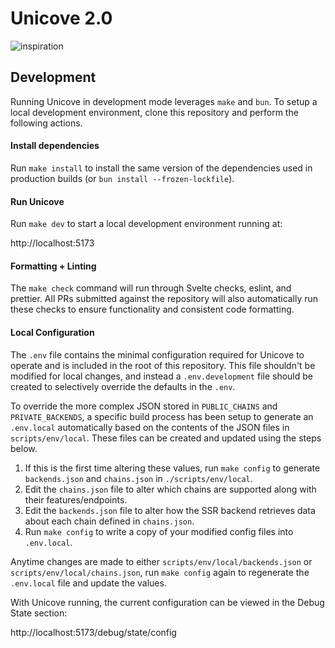 # Unicove 2.0

![inspiration](https://i.ibb.co/2nbtvms/image-1.png)

## Development

Running Unicove in development mode leverages `make` and `bun`. To setup a local development environment, clone this repository and perform the following actions.

#### Install dependencies

Run `make install` to install the same version of the dependencies used in production builds (or `bun install --frozen-lockfile`).

#### Run Unicove

Run `make dev` to start a local development environment running at:

http://localhost:5173

#### Formatting + Linting

The `make check` command will run through Svelte checks, eslint, and prettier. All PRs submitted against the repository will also automatically run these checks to ensure functionality and consistent code formatting.

#### Local Configuration

The `.env` file contains the minimal configuration required for Unicove to operate and is included in the root of this repository. This file shouldn't be modified for local changes, and instead a `.env.development` file should be created to selectively override the defaults in the `.env`.

To override the more complex JSON stored in `PUBLIC_CHAINS` and `PRIVATE_BACKENDS`, a specific build process has been setup to generate an `.env.local` automatically based on the contents of the JSON files in `scripts/env/local`. These files can be created and updated using the steps below.

1. If this is the first time altering these values, run `make config` to generate `backends.json` and `chains.json` in `./scripts/env/local`.
2. Edit the `chains.json` file to alter which chains are supported along with their features/endpoints.
3. Edit the `backends.json` file to alter how the SSR backend retrieves data about each chain defined in `chains.json`.
4. Run `make config` to write a copy of your modified config files into `.env.local`.

Anytime changes are made to either `scripts/env/local/backends.json` or `scripts/env/local/chains.json`, run `make config` again to regenerate the `.env.local` file and update the values.

With Unicove running, the current configuration can be viewed in the Debug State section:

http://localhost:5173/debug/state/config
